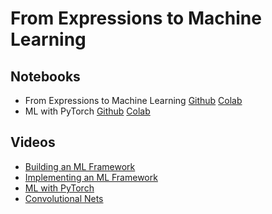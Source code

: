 # From Expressions to Machine Learning

## Notebooks

* From Expressions to Machine Learning [Github](https://github.com/abstractions-in-python/abstractions-in-python.github.io/blob/master/notebooks/From_Expressions_to_Machine_Learning_chapter.ipynb) [Colab](https://drive.google.com/file/d/1bJQXxF3ZC5wUS0ga8nyknnhl7pKjezN0/view?usp=sharing)
* ML with PyTorch [Github](https://github.com/abstractions-in-python/abstractions-in-python.github.io/blob/master/notebooks/ML_with_PyTorch_chapter.ipynb) [Colab](https://drive.google.com/file/d/1gnwF_ocNiUMO7qOKx7Qr8sbhlI403l9y/view?usp=sharing)

## Videos

* [Building an ML Framework](https://drive.google.com/file/d/1Z4gbGAIEJqStQYpNGA1fcBdiGBkBuI3V/view?usp=sharing)
* [Implementing an ML Framework](https://drive.google.com/file/d/1OVc5HlUteAIMxXt780Zxt7YlF7XVBgKr/view?usp=sharing)
* [ML with PyTorch](https://drive.google.com/file/d/1wKV6aQ3UZk331bq9QtjQJu95-gdSzj2o/view?usp=sharing)
* [Convolutional Nets](https://drive.google.com/file/d/1T585nXHpAJPFGgra7XuoMQj0zy9Jkzuj/view?usp=sharing)
